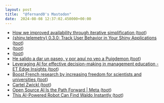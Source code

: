 ```yaml
---
layout: post
title:  "@fernand0's Mastodon"
date:  2024-08-08 12:37:02.450000+00:00
---
```

*  [How we improved availability through iterative simplification ](https://github.blog/engineering/engineering-principles/how-we-improved-availability-through-iterative-simplification) ([toot](https://mastodon.social/@fernand0/112926433112771568))
*  [{shiny.telemetry} 0.3.0: Track User Behavior in Your Shiny Applications ](https://www.appsilon.com/post/shiny-telemetry-0-3-0-updat) ([toot](https://mastodon.social/@fernand0/112926225789548033))
*  [ ](https://mastodon.manalejandro.com/@ale) ([toot](https://mastodon.social/@fernand0/112926221303595044))
*  [ ](https://mastodon.manalejandro.com/@ale) ([toot](https://mastodon.social/@fernand0/112926194112194683))
*  [He salido a dar un paseo, y por aquí no veo a Puigdemon ](https://mastodon.social/@fernand0/112926009365741567) ([toot](https://mastodon.social/@fernand0/112926009365741567))
*  [Leveraging AI for effective decision-making in management education - ET Edge Insights  ](https://etedge-insights.com/technology/artificial-intelligence/leveraging-ai-for-effective-decision-making-in-management-education/) ([toot](https://mastodon.social/@fernand0/112925866090632930))
*  [Boost French research by increasing freedom for scientists and universities ](https://www.nature.com/articles/d41586-024-02382-) ([toot](https://mastodon.social/@fernand0/112925659314135181))
*  [Cartel Zwickl ](https://www.flickr.com/photos/fernand0/53895290149) ([toot](https://mastodon.social/@fernand0/112925617133909607))
*  [Open Source AI Is the Path Forward \| Meta ](https://about.fb.com/news/2024/07/open-source-ai-is-the-path-forward) ([toot](https://mastodon.social/@fernand0/112925512475540577))
*  [This AI-Powered Robot Can Find Waldo Instantly ](https://www.popularmechanics.com/technology/robots/a22705240/this-ai-powered-robot-can-find-waldo-instantly) ([toot](https://mastodon.social/@fernand0/112925487170294151))
